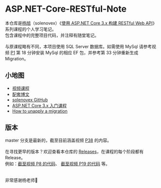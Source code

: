 # ASP.NET-Core-RESTful-Note
本仓库是[杨旭](https://www.cnblogs.com/cgzl/)（solenovex）《[使用 ASP.NET Core 3.x 构建 RESTful Web API](https://www.bilibili.com/video/av77957694)》系列课程的个人学习笔记。
<br>
包含课程中的完整项目代码，并注释有随堂笔记。
<br><br>
与原课程略有不同，本项目使用 SQL Server 数据库。如需使用 MySql 请参考视频 [P1](https://www.bilibili.com/video/av77957694?p=1) 第 18 分钟安装 MySql 的相应 EF 包，并参考第 33 分钟重新生成 Migration。

## 小地图
- [视频课程](https://www.bilibili.com/video/av77957694)
- [配套博文](https://www.cnblogs.com/cgzl/p/11814971.html)
- [solenovex GitHub](https://github.com/solenovex)
- [ASP.NET Core 3.x 入门课程](https://www.bilibili.com/video/av65313713)
- [How to unapply a migration](https://stackoverflow.com/questions/38192450/how-to-unapply-a-migration-in-asp-net-core-with-ef-core)

## 版本
master 分支是最新的，截至目前涵盖视频 [P38](https://www.bilibili.com/video/av77957694?p=38) 的内容。
<br><br>
在寻找更早的版本？欢迎查看本仓库的 [Releases](https://github.com/Surbowl/ASP.NET-Core-RESTful-Note/releases)，在课程的每个阶段都有 Release。
<br>
例如：[截至视频 P8 的代码](https://github.com/Surbowl/ASP.NET-Core-RESTful-Note/releases/tag/P8)、 [截至视频 P19 的代码](https://github.com/Surbowl/ASP.NET-Core-RESTful-Note/releases/tag/P19) 等。
<br><br><br>
非常感谢杨老师🤗
